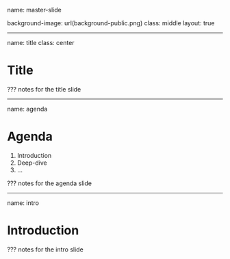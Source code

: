 name: master-slide

background-image: url(background-public.png)
class: middle
layout: true

---
name: title
class: center

# Title

???
notes for the title slide

---
name: agenda

# Agenda

1. Introduction
2. Deep-dive
3. ...

???
notes for the agenda slide

---
name: intro

# Introduction

???
notes for the intro slide
